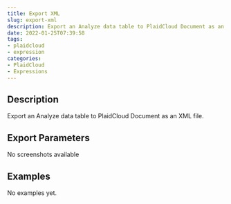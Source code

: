 ```yaml
---
title: Export XML
slug: export-xml
description: Export an Analyze data table to PlaidCloud Document as an XML file
date: 2022-01-25T07:39:58
tags:
- plaidcloud
- expression
categories:
- PlaidCloud
- Expressions
---
```



## Description


Export an Analyze data table to PlaidCloud Document as an XML file.



## Export Parameters






No screenshots available



## Examples


No examples yet.





